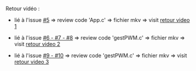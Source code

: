 Retour vidéo : 

- lié à l'issue [#5](https://github.com/NEZIRITau/TP1_PWM_AD_TAN_GIT/issues/5) => review code 'App.c' => fichier mkv => 
visit [retour video 1](https://www.swisstransfer.com/d/7e70bc30-3c48-4a05-a816-607de758dbb2)

- lié à l'issue [#6 - #7 - #8](https://github.com/NEZIRITau/TP1_PWM_AD_TAN_GIT/issues/8) => review code 'gestPWM.c' => fichier mkv => 
visit [retour video 2](https://www.swisstransfer.com/d/ec31e7e6-9018-4bdc-9e4a-87f6fbfdc946)


- lié à l'issue [#9 - #10](https://github.com/NEZIRITau/TP1_PWM_AD_TAN_GIT/issues/10) => review code 'gestPWM.c' => fichier mkv => 
visit [retour video 3](https://www.swisstransfer.com/d/c7f5c2a5-e2fc-4425-a7d1-de3774cde7ef)

